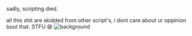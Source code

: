 sadly, scripting died.



all this shit are skidded from other script's, i dont care about ur oppinion bout that. STFU
😅
![background](https://github.com/betonblyat/garbage/assets/98161397/e8047d0c-dc7f-42e9-a4d6-b8be5410a715)
